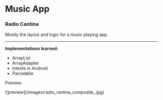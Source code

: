 # Music App
<h3>Radio Cantina</h3>
Mostly the layout and logic for a music playing app.<hr>
<strong>Implementations learned:</strong>
<ul>
<li>ArrayList</li>
<li>ArrayAdapter</li>
<li>Intents in Android</li>
<li>Parcelable</li>
</ul>
<p>Preview:
<p>![preview](/images/radio_rantina_composite_.jpg)<p>
    
